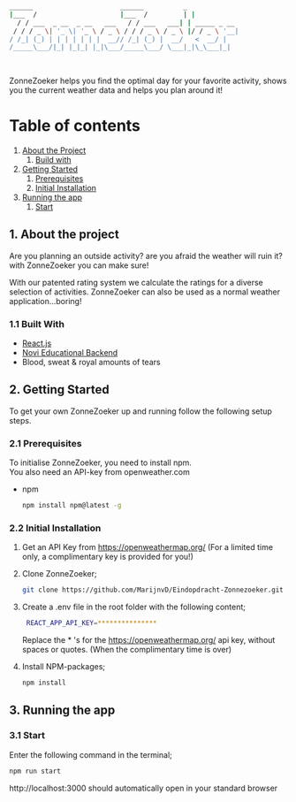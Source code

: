 
  ```sh
  
  ______                      ______          _              
 |___  /                     |___  /         | |             
    / / ___  _ __  _ __   ___   / / ___   ___| | _____ _ __  
   / / / _ \| '_ \| '_ \ / _ \ / / / _ \ / _ \ |/ / _ \ '__| 
  / /_| (_) | | | | | | |  __// /_| (_) |  __/   <  __/ |    
 /_____\___/|_| |_|_| |_|\___/_____\___/ \___|_|\_\___|_|    
                                                             
                                                             

  ```

ZonneZoeker helps you find the optimal day for your favorite activity, shows you the current weather data and helps you plan around it!

# Table of contents
1. [About the Project](#1-about-the-project)
   1. [Build with](#11-built-with)
2. [Getting Started](#2-getting-started)
   1. [Prerequisites](#21-prerequisites)
   2. [Initial Installation](#22-initial-installation)
3. [Running the app](#3-running-the-app)
   1. [Start](#31-start)

## 1. About the project

Are you planning an outside activity? are you afraid the weather will ruin it? with ZonneZoeker you can make sure!

With our patented rating system we calculate the ratings for a diverse selection of activities.
ZonneZoeker can also be used as a normal weather application...boring!

### 1.1 Built With

* [React.js](https://reactjs.org/)
* [Novi Educational Backend](https://github.com/hogeschoolnovi/novi-educational-backend-documentation)
* Blood, sweat & royal amounts of tears

## 2. Getting Started

To get your own ZonneZoeker up and running follow the following setup steps.

### 2.1 Prerequisites

To initialise ZonneZoeker, you need to install npm. <br/>
You also need an API-key from openweather.com

* npm
  ```sh
  npm install npm@latest -g
  ```

### 2.2 Initial Installation

1. Get an API Key from https://openweathermap.org/ (For a limited time only, a complimentary key is provided for you!)
2. Clone ZonneZoeker;
   ```sh
   git clone https://github.com/MarijnvD/Eindopdracht-Zonnezoeker.git
   ```
3. Create a .env file in the root folder with the following content;
   ```sh
    REACT_APP_API_KEY=***************
   ```
   Replace the * 's  for the https://openweathermap.org/ api key, without spaces or quotes. (When the complimentary time is over)

5. Install NPM-packages;
   ```sh
   npm install
   ```

## 3. Running the app

### 3.1 Start

Enter the following command in the terminal;

```sh
npm run start
```
http://localhost:3000 should automatically open in your standard browser

